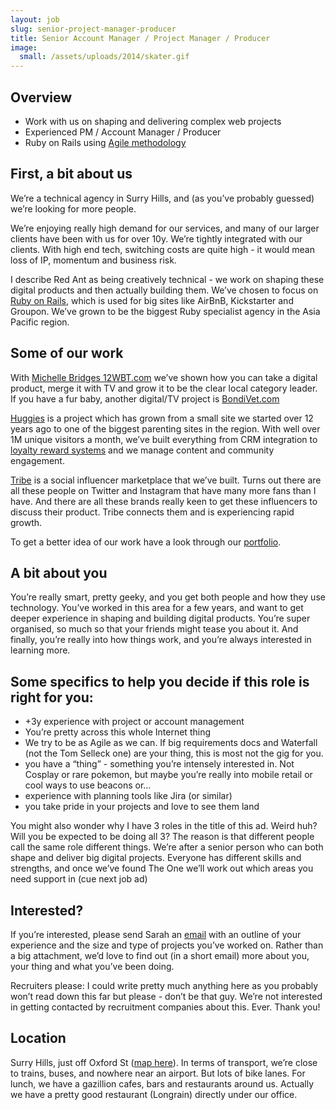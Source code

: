 ```yaml
---
layout: job
slug: senior-project-manager-producer
title: Senior Account Manager / Project Manager / Producer
image:
  small: /assets/uploads/2014/skater.gif
---
```


## Overview

* Work with us on shaping and delivering complex web projects
* Experienced PM / Account Manager / Producer
* Ruby on Rails using <a href="/agile/">Agile methodology</a>

## First, a bit about us

We’re a technical agency in Surry Hills, and (as you’ve probably guessed) we’re looking for more people.

We’re enjoying really high demand for our services, and many of our larger clients have been with us for over 10y. We’re tightly integrated with our clients. With high end tech, switching costs are quite high - it would mean loss of IP, momentum and business risk.

I describe Red Ant as being creatively technical - we work on shaping these digital products and then actually building them. We’ve chosen to focus on <a href="/ruby-on-rails/">Ruby on Rails</a>, which is used for big sites like AirBnB, Kickstarter and Groupon. We’ve grown to be the biggest Ruby specialist agency in the Asia Pacific region.

## Some of our work

With <a href="/portfolio/michelle-bridges-12-week-body-transformation/">Michelle Bridges 12WBT.com</a> we’ve shown how you can take a digital product, merge it with TV and grow it to be the clear local category leader. If you have a fur baby, another digital/TV project is <a href="/portfolio/bondi-vet/">BondiVet.com</a>

<a href="/portfolio/huggies-australia-and-new-zealand/">Huggies</a> is a project which has grown from a small site we started over 12 years ago to one of the biggest parenting sites in the region. With well over 1M unique visitors a month, we’ve built everything from CRM integration to <a href="/portfolio/huggies-star-rewards/">loyalty reward systems</a> and we manage content and community engagement.

<a href="/portfolio/tribe/">Tribe</a> is a social influencer marketplace that we’ve built. Turns out there are all these people on Twitter and Instagram that have many more fans than I have. And there are all these brands really keen to get these influencers to discuss their product. Tribe connects them and is experiencing rapid growth.

To get a better idea of our work have a look through our <a href="/portfolio/">portfolio</a>.

## A bit about you

You’re really smart, pretty geeky, and you get both people and how they use technology. You’ve worked in this area for a few years, and want to get deeper experience in shaping and building digital products. You’re super organised, so much so that your friends might tease you about it. And finally, you’re really into how things work, and you’re always interested in learning more.

## Some specifics to help you decide if this role is right for you:

* +3y experience with project or account management
* You’re pretty across this whole Internet thing
* We try to be as Agile as we can. If big requirements docs and Waterfall (not the Tom Selleck one) are your thing, this is most not the gig for you.
* you have a “thing” - something you’re intensely interested in. Not Cosplay or rare pokemon, but maybe you’re really into mobile retail or cool ways to use beacons or...
* experience with planning tools like Jira (or similar)
* you take pride in your projects and love to see them land

You might also wonder why I have 3 roles in the title of this ad. Weird huh? Will you be expected to be doing all 3? The reason is that different people call the same role different things. We’re after a senior person who can both shape and deliver big digital projects. Everyone has different skills and strengths, and once we’ve found The One we’ll work out which areas you need support in (cue next job ad)

## Interested?

If you’re interested, please send Sarah an <a href="mailto:jobs@redant.com.au">email</a> with an outline of your experience and the size and type of projects you’ve worked on. Rather than a big attachment, we’d love to find out (in a short email) more about you, your thing and what you’ve been doing.

Recruiters please: I could write pretty much anything here as you probably won’t read down this far but please - don’t be that guy. We’re not interested in getting contacted by recruitment companies about this. Ever. Thank you!

## Location

Surry Hills, just off Oxford St (<a href="/about-red-ant/map/">map here</a>). In terms of transport, we’re close to trains, buses, and nowhere near an airport. But lots of bike lanes. For lunch, we have a gazillion cafes, bars and restaurants around us. Actually we have a pretty good restaurant (Longrain) directly under our office.
